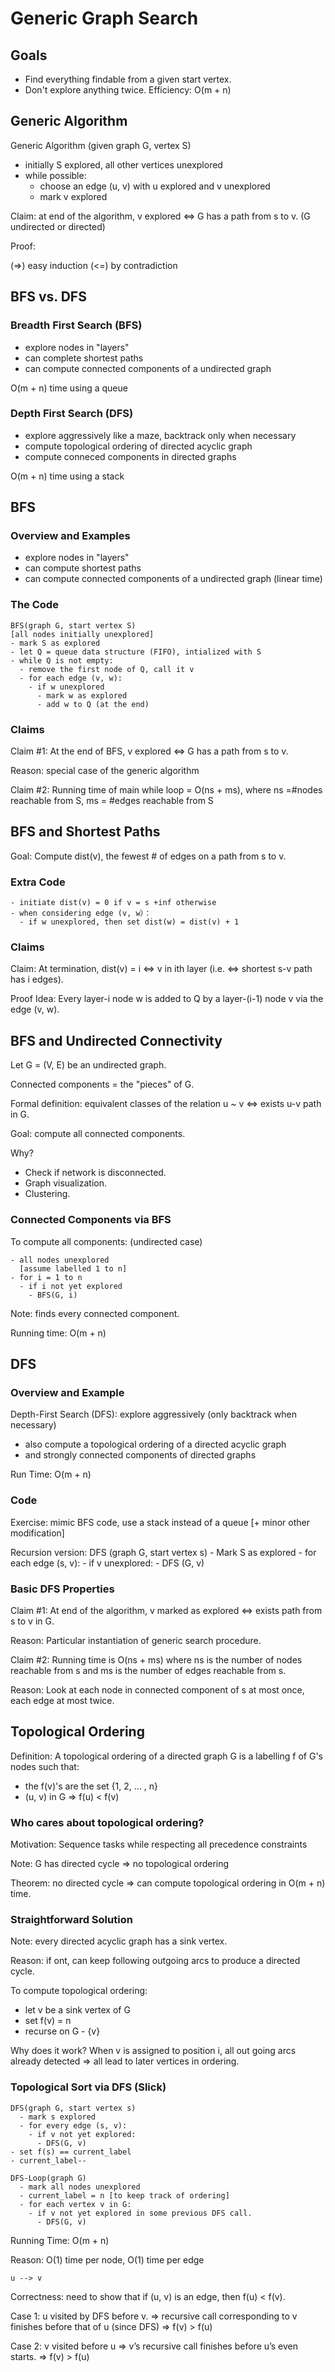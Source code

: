 # Generic Graph Search

## Goals

- Find everything findable from a given start vertex.
- Don't explore anything twice. Efficiency: O(m + n)

## Generic Algorithm

Generic Algorithm (given graph G, vertex S)

- initially S explored, all other vertices unexplored
- while possible:
  - choose an edge (u, v) with u explored and v unexplored
  - mark v explored

Claim: at end of the algorithm, v explored <=> G has a path from s to v.
(G undirected or directed)

Proof: 

(=>) easy induction
(<=) by contradiction

## BFS vs. DFS

### Breadth First Search (BFS)

- explore nodes in "layers"
- can complete shortest paths
- can compute connected components of a undirected graph

O(m + n) time using a queue

### Depth First Search (DFS)

- explore aggressively like a maze, backtrack only when necessary
- compute topological ordering of directed acyclic graph
- compute conneced components in directed graphs

O(m + n) time using a stack

## BFS

### Overview and Examples

- explore nodes in "layers"
- can compute shortest paths
- can compute connected components of a undirected graph (linear time)

### The Code

    BFS(graph G, start vertex S)
    [all nodes initially unexplored]
    - mark S as explored
    - let Q = queue data structure (FIFO), intialized with S
    - while Q is not empty:
      - remove the first node of Q, call it v
      - for each edge (v, w):
        - if w unexplored
          - mark w as explored
          - add w to Q (at the end)

### Claims

Claim #1: At the end of BFS, v explored <=> G has a path from s to v.

Reason: special case of the generic algorithm

Claim #2: Running time of main while loop = O(ns + ms), where ns =#nodes
reachable from S, ms = #edges reachable from S

## BFS and Shortest Paths

Goal: Compute dist(v), the fewest # of edges on a path from s to v.

### Extra Code

    - initiate dist(v) = 0 if v = s +inf otherwise
    - when considering edge (v, w）：
      - if w unexplored, then set dist(w) = dist(v) + 1

### Claims

Claim: At termination, dist(v) = i <=> v in ith layer (i.e. <=> shortest
s-v path has i edges).

Proof Idea: Every layer-i node w is added to Q by a layer-(i-1) node v
via the edge (v, w).

## BFS and Undirected Connectivity

Let G = (V, E) be an undirected graph.

Connected components = the "pieces" of G.

Formal definition: equivalent classes of the relation u ~ v <=> exists u-v path in G.

Goal: compute all connected components.

Why?
- Check if network is disconnected.
- Graph visualization.
- Clustering.

### Connected Components via BFS

To compute all components: (undirected case)

    - all nodes unexplored
      [assume labelled 1 to n]
    - for i = 1 to n
      - if i not yet explored
        - BFS(G, i)

Note: finds every connected component.

Running time: O(m + n)

## DFS

### Overview and Example

Depth-First Search (DFS): explore aggressively (only backtrack when
necessary)

- also compute a topological ordering of a directed acyclic graph
- and strongly connected components of directed graphs

Run Time: O(m + n)

### Code

Exercise: mimic BFS code, use a stack instead of a queue [+ minor other
modification]

Recursion version:
    DFS (graph G, start vertex s)
      - Mark S as explored
      - for each edge (s, v):
        - if v unexplored:
          - DFS (G, v)

### Basic DFS Properties

Claim #1: At end of the algorithm, v marked as explored <=> exists path
from s to v in G.

Reason: Particular instantiation of generic search procedure.

Claim #2: Running time is O(ns + ms) where ns is the number of nodes
reachable from s and ms is the number of edges reachable from s.

Reason: Look at each node in connected component of s at most once, each
edge at most twice.

## Topological Ordering

Definition: A topological ordering of a directed graph G is a labelling
f of G's nodes such that:
- the f(v)'s are the set {1, 2, ... , n}
- (u, v) in G => f(u) < f(v)

### Who cares about topological ordering?

Motivation: Sequence tasks while respecting all precedence constraints

Note: G has directed cycle => no topological ordering

Theorem: no directed cycle => can compute topological ordering in O(m +
n) time.

### Straightforward Solution

Note: every directed acyclic graph has a sink vertex.

Reason: if ont, can keep following outgoing arcs to produce a directed
cycle.

To compute topological ordering:

- let v be a sink vertex of G
- set f(v) = n
- recurse on G - {v}

Why does it work? When v is assigned to position i, all out going arcs
already detected => all lead to later vertices in ordering.

### Topological Sort via DFS (Slick)

    DFS(graph G, start vertex s)
      - mark s explored
      - for every edge (s, v):
        - if v not yet explored:
          - DFS(G, v)
    - set f(s) == current_label
    - current_label--

    DFS-Loop(graph G)
      - mark all nodes unexplored
      - current_label = n [to keep track of ordering]
      - for each vertex v in G:
        - if v not yet explored in some previous DFS call.
          - DFS(G, v)

Running Time: O(m + n)

Reason: O(1) time per node, O(1) time per edge

    u --> v

Correctness: need to show that if (u, v) is an edge, then f(u) < f(v).

Case 1: u visited by DFS before v. => recursive call corresponding to v
finishes before that of u (since DFS) => f(v) > f(u)

Case 2: v visited before u => v’s recursive call finishes before u’s even starts. => f(v) > f(u)
